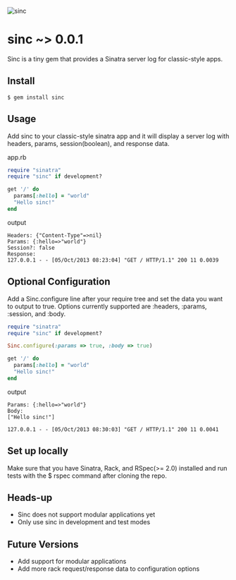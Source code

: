 ![sinc](http://i.imgur.com/BU5gy6R.jpg)

# sinc ~> 0.0.1

Sinc is a tiny gem that provides a Sinatra server log for classic-style apps.

## Install
    $ gem install sinc

## Usage

Add sinc to your classic-style sinatra app and it will display a server log with headers, params, session(boolean), and response data.

app.rb
```ruby
require "sinatra"
require "sinc" if development?

get '/' do
  params[:hello] = "world"
  "Hello sinc!"
end
```
output
```
Headers: {"Content-Type"=>nil}
Params: {:hello=>"world"}
Session?: false
Response:
127.0.0.1 - - [05/Oct/2013 08:23:04] "GET / HTTP/1.1" 200 11 0.0039
```

## Optional Configuration

Add a Sinc.configure line after your require tree and set the data you want to output to true. Options currently supported are :headers, :params, :session, and :body.
```ruby
require "sinatra"
require "sinc" if development?

Sinc.configure(:params => true, :body => true)

get '/' do
  params[:hello] = "world"
  "Hello sinc!"
end
```
output
```
Params: {:hello=>"world"}
Body:
["Hello sinc!"]

127.0.0.1 - - [05/Oct/2013 08:30:03] "GET / HTTP/1.1" 200 11 0.0041
```

## Set up locally

Make sure that you have Sinatra, Rack, and RSpec(>= 2.0) installed and run tests with the $ rspec command after cloning the repo.

## Heads-up

+ Sinc does not support modular applications yet
+ Only use sinc in development and test modes

## Future Versions

+ Add support for modular applications
+ Add more rack request/response data to configuration options
